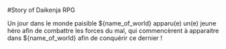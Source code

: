 #Story of Daikenja RPG

Un jour dans le monde paisible ${name_of_world} apparu(e) un(e) jeune héro afin de combattre les forces du mal,
qui commencèrent à apparaitre dans ${name_of_world} afin de conquérir ce dernier !